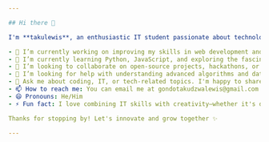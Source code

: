 ```yaml
---

## Hi there 👋

I'm **takulewis**, an enthusiastic IT student passionate about technology, coding, and innovation. Welcome to my GitHub profile! Here's a little bit about me:

- 🔭 I’m currently working on improving my skills in web development and contributing to open-source projects.
- 🌱 I’m currently learning Python, JavaScript, and exploring the fascinating world of artificial intelligence and machine learning.
- 👯 I’m looking to collaborate on open-source projects, hackathons, or any interesting IT-related endeavors.
- 🤔 I’m looking for help with understanding advanced algorithms and data structures.
- 💬 Ask me about coding, IT, or tech-related topics. I'm happy to share my knowledge and learn from you!
- 📫 How to reach me: You can email me at gondotakudzwalewis@gmail.com .
- 😄 Pronouns: He/Him
- ⚡ Fun fact: I love combining IT skills with creativity—whether it's designing apps, solving tech challenges, or brainstorming innovative ideas.

Thanks for stopping by! Let's innovate and grow together ✨

---
```

